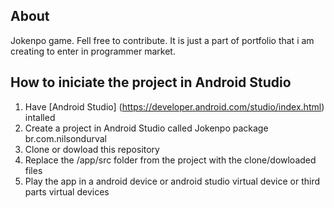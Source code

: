 ## About ##
Jokenpo game. Fell free to contribute. It is just a part of portfolio that i am creating to enter in programmer
market.


## How to iniciate the project in Android Studio ##
1. Have [Android Studio] (https://developer.android.com/studio/index.html) intalled 
2. Create a project in Android Studio called Jokenpo package br.com.nilsondurval
3. Clone or dowload this repository
4. Replace the /app/src folder from the project with the clone/dowloaded files
5. Play the app in a android device or android studio virtual device or third parts virtual devices
